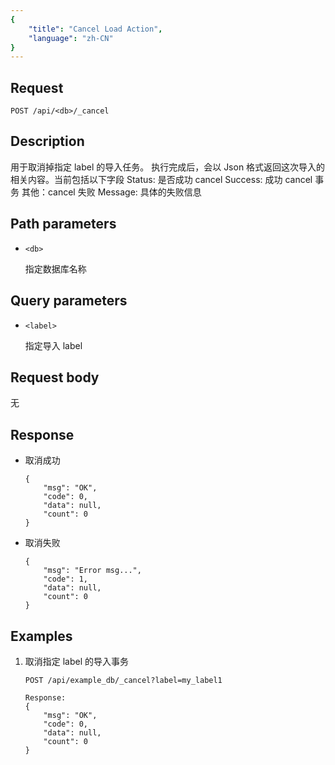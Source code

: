 ```yaml
---
{
    "title": "Cancel Load Action",
    "language": "zh-CN"
}
---
```


<!-- 
Licensed to the Apache Software Foundation (ASF) under one
or more contributor license agreements.  See the NOTICE file
distributed with this work for additional information
regarding copyright ownership.  The ASF licenses this file
to you under the Apache License, Version 2.0 (the
"License"); you may not use this file except in compliance
with the License.  You may obtain a copy of the License at

  http://www.apache.org/licenses/LICENSE-2.0

Unless required by applicable law or agreed to in writing,
software distributed under the License is distributed on an
"AS IS" BASIS, WITHOUT WARRANTIES OR CONDITIONS OF ANY
KIND, either express or implied.  See the License for the
specific language governing permissions and limitations
under the License.
-->



## Request

`POST /api/<db>/_cancel`

## Description

用于取消掉指定 label 的导入任务。
执行完成后，会以 Json 格式返回这次导入的相关内容。当前包括以下字段
    Status: 是否成功 cancel
        Success: 成功 cancel 事务
        其他：cancel 失败
    Message: 具体的失败信息
    
## Path parameters

* `<db>`

    指定数据库名称

## Query parameters

* `<label>`

    指定导入 label

## Request body

无

## Response

* 取消成功

    ```
    {
    	"msg": "OK",
    	"code": 0,
    	"data": null,
    	"count": 0
    }
    ```

* 取消失败

    ```
    {
    	"msg": "Error msg...",
    	"code": 1,
    	"data": null,
    	"count": 0
    }
    ```
    
## Examples

1. 取消指定 label 的导入事务

    ```
    POST /api/example_db/_cancel?label=my_label1

    Response:
    {
    	"msg": "OK",
    	"code": 0,
    	"data": null,
    	"count": 0
    }
    ```
    




